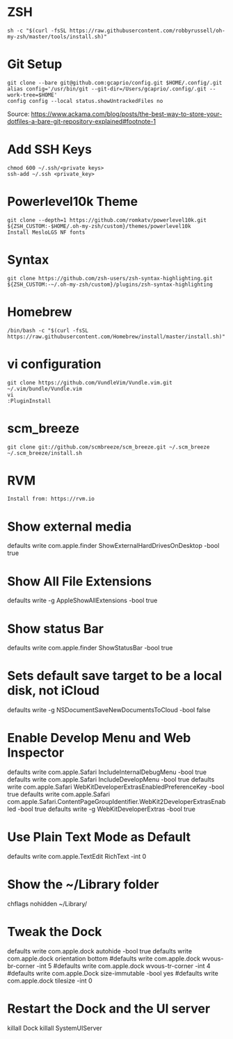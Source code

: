 # ZSH
    sh -c "$(curl -fsSL https://raw.githubusercontent.com/robbyrussell/oh-my-zsh/master/tools/install.sh)"

# Git Setup
    git clone --bare git@github.com:gcaprio/config.git $HOME/.config/.git
    alias config='/usr/bin/git --git-dir=/Users/gcaprio/.config/.git --work-tree=$HOME'
    config config --local status.showUntrackedFiles no

Source: https://www.ackama.com/blog/posts/the-best-way-to-store-your-dotfiles-a-bare-git-repository-explained#footnote-1

# Add SSH Keys
    chmod 600 ~/.ssh/<private keys>
    ssh-add ~/.ssh <private_key>

# Powerlevel10k Theme
    git clone --depth=1 https://github.com/romkatv/powerlevel10k.git ${ZSH_CUSTOM:-$HOME/.oh-my-zsh/custom}/themes/powerlevel10k
    Install MesloLGS NF fonts

# Syntax
    git clone https://github.com/zsh-users/zsh-syntax-highlighting.git ${ZSH_CUSTOM:-~/.oh-my-zsh/custom}/plugins/zsh-syntax-highlighting

# Homebrew
    /bin/bash -c "$(curl -fsSL https://raw.githubusercontent.com/Homebrew/install/master/install.sh)"

# vi configuration 
    git clone https://github.com/VundleVim/Vundle.vim.git ~/.vim/bundle/Vundle.vim
    vi 
    :PluginInstall

# scm_breeze
    git clone git://github.com/scmbreeze/scm_breeze.git ~/.scm_breeze
    ~/.scm_breeze/install.sh

# RVM
    Install from: https://rvm.io

# Show external media
defaults write com.apple.finder ShowExternalHardDrivesOnDesktop -bool true

# Show All File Extensions
defaults write -g AppleShowAllExtensions -bool true

# Show status Bar
defaults write com.apple.finder ShowStatusBar -bool true

# Sets default save target to be a local disk, not iCloud
defaults write -g NSDocumentSaveNewDocumentsToCloud -bool false

# Enable Develop Menu and Web Inspector
defaults write com.apple.Safari IncludeInternalDebugMenu -bool true
defaults write com.apple.Safari IncludeDevelopMenu -bool true
defaults write com.apple.Safari WebKitDeveloperExtrasEnabledPreferenceKey -bool true
defaults write com.apple.Safari com.apple.Safari.ContentPageGroupIdentifier.WebKit2DeveloperExtrasEnabled -bool true
defaults write -g WebKitDeveloperExtras -bool true

# Use Plain Text Mode as Default
defaults write com.apple.TextEdit RichText -int 0

# Show the ~/Library folder
chflags nohidden ~/Library/

# Tweak the Dock
defaults write com.apple.dock autohide -bool true
defaults write com.apple.dock orientation bottom
#defaults write com.apple.dock wvous-br-corner -int 5
#defaults write com.apple.dock wvous-tr-corner -int 4
#defaults write com.apple.Dock size-immutable -bool yes
#defaults write com.apple.dock tilesize -int 0

# Restart the Dock and the UI server
killall Dock
killall SystemUIServer
